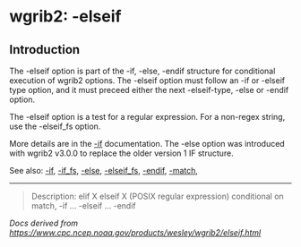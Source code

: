 # wgrib2: -elseif

## Introduction

The -elseif option is part of the
-if,
-else,
-endif structure for conditional execution of wgrib2 options.
The -elseif option must follow an
-if or -elseif type option, and it must preceed either the next
-elseif-type,
-else or
-endif option.

The -elseif option is a test for a regular expression.
For a non-regex string, use the -elseif_fs option.

More details are in the [-if](./if.html) documentation.
The -else option was introduced with wgrib2 v3.0.0 to replace
the older version 1 IF structure.

See also:
[-if](./if.html),
[-if_fs](./if_fs.html),
[-else](./else.html),
[-elseif_fs](./elsefs_fs.html),
[-endif](./endif.html),
[-match](./match.html),

---

> Description: elif X elseif X (POSIX regular expression) conditional on match, -if ... -elseif ... -endif

_Docs derived from <https://www.cpc.ncep.noaa.gov/products/wesley/wgrib2/elseif.html>_
